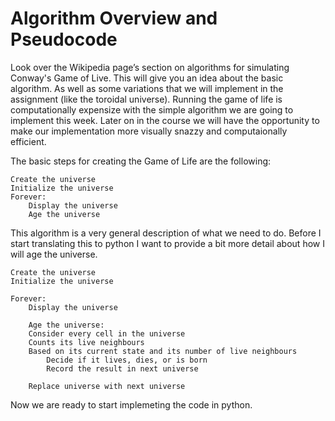 # Algorithm Overview and Pseudocode

Look over the Wikipedia page’s section on algorithms for simulating 
Conway's Game of Live. This will give you an idea about the basic 
algorithm. As well as some variations that we will implement in the 
assignment (like the toroidal universe). Running the game of life is 
computationally expensize with the simple algorithm we are going to 
implement this week. Later on in the course we will have the 
opportunity to make our implementation more visually snazzy and 
computaionally efficient.

The basic steps for creating the Game of Life are the following:

    Create the universe
    Initialize the universe
    Forever:
        Display the universe 
        Age the universe

This algorithm is a very general description of what we need to do. 
Before I start translating this to python I want to provide a bit more 
detail about how I will age the universe.

    Create the universe
    Initialize the universe

    Forever:
        Display the universe
            
        Age the universe:
        Consider every cell in the universe
        Counts its live neighbours
        Based on its current state and its number of live neighbours
            Decide if it lives, dies, or is born
            Record the result in next universe
                
        Replace universe with next universe

Now we are ready to start implemeting the code in python.